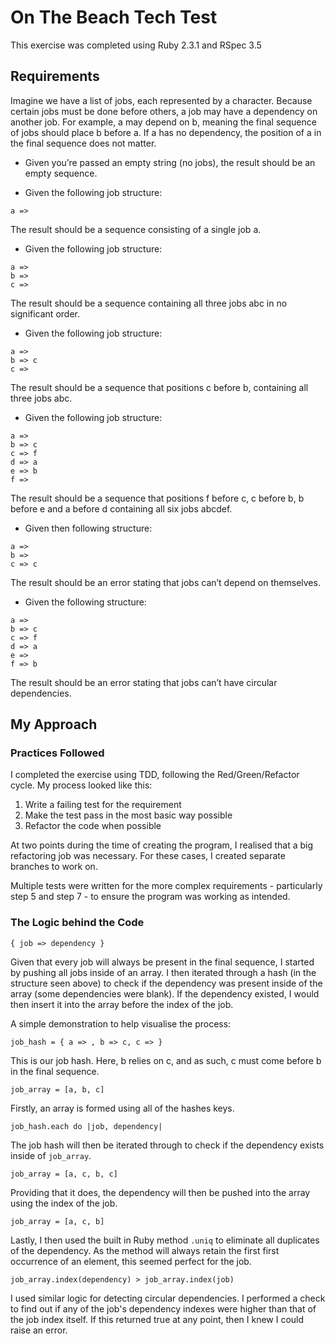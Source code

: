 # On The Beach Tech Test

This exercise was completed using Ruby 2.3.1 and RSpec 3.5

## Requirements

Imagine we have a list of jobs, each represented by a character. Because certain jobs must be done before others, a job may have a dependency on another job. For example, a may depend on b, meaning the final sequence of jobs should place b before a. If a has no dependency, the position of a in the final sequence does not matter.

* Given you’re passed an empty string (no jobs), the result should be an empty sequence.

* Given the following job structure:

```
a =>
```

The result should be a sequence consisting of a single job a.

* Given the following job structure:

```
a =>
b =>
c =>
```
The result should be a sequence containing all three jobs abc in no significant order.

* Given the following job structure:

```
a =>
b => c
c =>
```
The result should be a sequence that positions c before b, containing all three jobs abc.

* Given the following job structure:

```
a =>
b => c
c => f
d => a
e => b
f =>
```

The result should be a sequence that positions f before c, c before b, b before e and a before d containing all six jobs abcdef.

* Given then following structure:

```
a =>
b =>
c => c
```
The result should be an error stating that jobs can’t depend on themselves.

* Given the following structure:

```
a =>
b => c
c => f
d => a
e =>
f => b
```

The result should be an error stating that jobs can’t have circular dependencies.

## My Approach

### Practices Followed

I completed the exercise using TDD, following the Red/Green/Refactor cycle. My process looked like this:

1. Write a failing test for the requirement
2. Make the test pass in the most basic way possible
3. Refactor the code when possible

At two points during the time of creating the program, I realised that a big refactoring job was necessary. For these cases, I created separate branches to work on.

Multiple tests were written for the more complex requirements - particularly step 5 and step 7 - to ensure the program was working as intended.

### The Logic behind the Code

```
{ job => dependency }
```

Given that every job will always be present in the final sequence, I started by pushing all jobs inside of an array. I then iterated through a hash (in the structure seen above) to check if the dependency was present inside of the array (some dependencies were blank). If the dependency existed, I would then insert it into the array before the index of the job.

A simple demonstration to help visualise the process:

```
job_hash = { a => , b => c, c => }
```

This is our job hash. Here, b relies on c, and as such, c must come before b in the final sequence.

```
job_array = [a, b, c]
```

Firstly, an array is formed using all of the hashes keys.

```
job_hash.each do |job, dependency|
```

The job hash will then be iterated through to check if the dependency exists inside of `job_array`.

```
job_array = [a, c, b, c]
```

Providing that it does, the dependency will then be pushed into the array using the index of the job.

```
job_array = [a, c, b]
```

Lastly, I then used the built in Ruby method `.uniq` to eliminate all duplicates of the dependency. As the method will always retain the first first occurrence of an element, this seemed perfect for the job.

```
job_array.index(dependency) > job_array.index(job)
```

I used similar logic for detecting circular dependencies. I performed a check to find out if any of the job's dependency indexes were higher than that of the job index itself. If this returned true at any point, then I knew I could raise an error.
